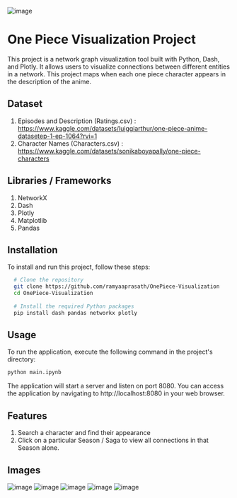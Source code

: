 ![image](https://github.com/ramyaaprasath/OnePiece-Visualization/assets/75536064/0846873c-fcbb-4074-8248-299e05fd0fbb)

# One Piece Visualization Project

This project is a network graph visualization tool built with Python, Dash, and Plotly. It allows users to visualize connections between different entities in a network.
This project maps when each one piece character appears in the description of the anime.

## Dataset
1. Episodes and Description (Ratings.csv) : https://www.kaggle.com/datasets/luiggiarthur/one-piece-anime-datasetep-1-ep-1064?rvi=1
2. Character Names (Characters.csv) : https://www.kaggle.com/datasets/sonikaboyapally/one-piece-characters

## Libraries / Frameworks
1. NetworkX
2. Dash
3. Plotly
4. Matplotlib
5. Pandas
   
## Installation 

To install and run this project, follow these steps:

```bash 
  # Clone the repository
  git clone https://github.com/ramyaaprasath/OnePiece-Visualization
  cd OnePiece-Visualization
  
  # Install the required Python packages
  pip install dash pandas networkx plotly
```

## Usage
To run the application, execute the following command in the project's directory:
```bash
python main.ipynb
```
The application will start a server and listen on port 8080. You can access the application by navigating to http://localhost:8080 in your web browser.

## Features
1. Search a character and find their appearance
2. Click on a particular Season / Saga to view all connections in that Season alone.
   
## Images
![image](https://github.com/ramyaaprasath/OnePiece-Visualization/assets/75536064/e1ddda0e-42be-4da4-90d5-a03c7b64c6e5)
![image](https://github.com/ramyaaprasath/OnePiece-Visualization/assets/75536064/01ca117d-2796-4a97-8ac1-aa3208e992a1)
![image](https://github.com/ramyaaprasath/OnePiece-Visualization/assets/75536064/7c66dcc8-9bb7-4dd0-b9d3-f7e9923f6f31)
![image](https://github.com/ramyaaprasath/OnePiece-Visualization/assets/75536064/956c5301-8f02-42c2-8408-59eed9966888)
![image](https://github.com/ramyaaprasath/OnePiece-Visualization/assets/75536064/8c0e9aed-2613-4e00-a7d0-41ffec506632)







